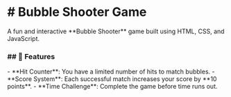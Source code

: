 <h1># Bubble Shooter Game</h1>

<p>A fun and interactive **Bubble Shooter** game built using HTML, CSS, and JavaScript.</p>

<h3>## 🚀 Features</h3>
- **Hit Counter**: You have a limited number of hits to match bubbles.
- **Score System**: Each successful match increases your score by **10 points**.
- **Time Challenge**: Complete the game before time runs out.